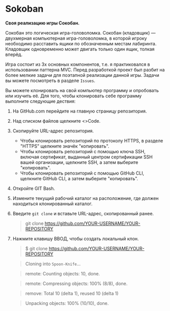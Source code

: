 # Sokoban
  **Своя реализацию игры Сокобан.**
  
 Сокобан это логическая игра-головоломка. Сокобан (кладовщик) — двухмерная компьютерная игра-головоломка, в которой игроку необходимо расставить ящики по обозначенным местам лабиринта. 
Кладовщик одновременно может двигать только один ящик, толкая вперёд. 

 Игра состоит из 3х основных компонентов, т.е. я практиковался в использовании паттерна MVC.
Перед разработкой проект был разбит на более мелкие задачи для поэтапной реализации данной игры. 
Задачи вы можете посмотреть в разделе `Issues`.

 Вы можете клонировать на свой компьютер программу и опробовать или изучить её.
Для того, чтобы клонировать себе программу выполните следующие дествия:

1. На GitHub.com перейдите на главную страницу репозитория.
2. Над списком файлов щелкните <>Code.
3. Скопируйте URL-адрес репозитория.
   - Чтобы клонировать репозиторий по протоколу HTTPS, в разделе "HTTPS" щелкните значёк "копировать".
   - Чтобы клонировать репозиторий с помощью ключа SSH, включая сертификат, выданный центром сертификации SSH вашей организации, щелкните SSH, а затем выберите "копировать".
   - Чтобы клонировать репозиторий с помощью GitHub CLI, щелкните GitHub CLI, а затем выберите "копировать".
4. Откройте GIT Bash.
5. Измените текущий рабочий каталог на расположение, где должен находиться клонированный каталог.
6. Введите `git clone` и вставьте URL-адрес, скопированный ранее.
   
   > git clone https://github.com/YOUR-USERNAME/YOUR-REPOSITORY
   
8. Нажмите клавишу ВВОД, чтобы создать локальный клон.
   
    > $ git clone https://github.com/YOUR-USERNAME/YOUR-REPOSITORY
   
    > Cloning into `Spoon-Knife`...
    
    > remote: Counting objects: 10, done.
    
    > remote: Compressing objects: 100% (8/8), done.
    
    > remove: Total 10 (delta 1), reused 10 (delta 1)
    
    > Unpacking objects: 100% (10/10), done.
    
